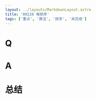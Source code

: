 ```yaml
---
layout: ../layouts/MarkdownLayout.astro
title: '00220 堆排序'
tags: ['重点', '算法', '排序', '未完成']
---
```


# Q



# A



# 总结



<script>
  function func(arr) {
    
    return arr
  }
  console.log(func([64, 34, 25, 12, 22, 11, 90]))
</script>